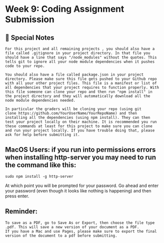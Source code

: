 # Week 9: Coding Assignment Submission
## 🚨 Special Notes

    For this project and all remaining projects , you should also have a file called .gitignore in your project directory. In that file you should have a line that says "/node_modules" without the quotes. This tells git to ignore all your node module dependencies when it pushes code to your repo.

    You should also have a file called package.json in your project directory. Please make sure this file gets pushed to your Github repo with all your other project files. This file is a manifest or list of all dependencies that your project requires to function properly. With this file someone can clone your repo and then run "npm install" in the project directory and they will automatically download all the node module dependencies needed.

    In particular the graders will be cloning your repo (using git clone https://github.com/YourUserName/YourRepoName) and then installing all the dependencies (using npm install). They can then test your project locally on their machine. It is recommended you run these commands at least for this project to make sure you can clone and run your project locally. If you have trouble doing that, please ask for help before submitting it. 


## MacOS Users:  if you run into permissions errors when installing http-server you may need to run the command like this:

`sudo npm install -g http-server`

At which point you will be prompted for your password. Go ahead and enter your password (even though it looks like nothing is happening) and then press enter. 


## Reminder:

    To save as a PDF, go to Save As or Export, then choose the file type .pdf. This will save a new version of your document as a PDF.
    If you have a Mac and use Pages, please make sure to export the final version of the document to a pdf before submitting.
